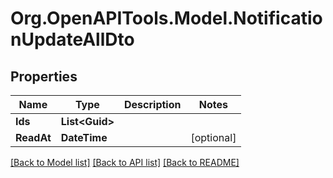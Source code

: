 # Org.OpenAPITools.Model.NotificationUpdateAllDto

## Properties

Name | Type | Description | Notes
------------ | ------------- | ------------- | -------------
**Ids** | **List&lt;Guid&gt;** |  | 
**ReadAt** | **DateTime** |  | [optional] 

[[Back to Model list]](../../README.md#documentation-for-models) [[Back to API list]](../../README.md#documentation-for-api-endpoints) [[Back to README]](../../README.md)


